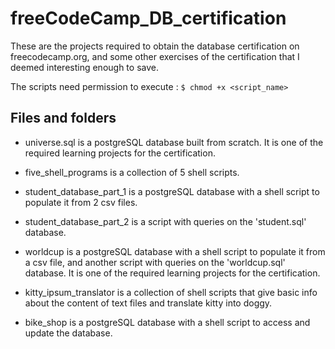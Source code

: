 # freeCodeCamp_DB_certification


These are the projects required to obtain the database certification on freecodecamp.org, and some other exercises of the certification that I deemed interesting enough to save.

The scripts need permission to execute : `$ chmod +x <script_name>`


## Files and folders


- universe.sql is a postgreSQL database built from scratch. It is one of the required learning projects for the certification.

- five_shell_programs is a collection of 5 shell scripts.

- student_database_part_1 is a postgreSQL database with a shell script to populate it from 2 csv files. 

- student_database_part_2 is a script with queries on the 'student.sql' database. 

- worldcup is a postgreSQL database with a shell script to populate it from a csv file, and another script with queries on the 'worldcup.sql' database. It is one of the required learning projects for the certification.

- kitty_ipsum_translator is a collection of shell scripts that give basic info about the content of text files and translate kitty into doggy.

- bike_shop is a postgreSQL database with a shell script to access and update the database.


